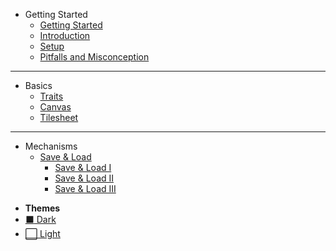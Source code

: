 * Getting Started
    * [Getting Started](docs/Getting_Started/Getting_Started.md "Getting Started!")
    * [Introduction](docs/Getting_Started/Introduction.md "Introduction")
    * [Setup](docs/Getting_Started/Setup.md "Setup")
    * [Pitfalls and Misconception](docs/Getting_Started/Pitfalls_Misconception.md "Pitfalls and Misconception")
    
---

* Basics
  * [Traits](docs/Basics/Trait.md "Traits")
  * [Canvas](docs/Basics/Canvas.md "Canvas")
  * [Tilesheet](docs/Basics/Tilesheet.md "Tilesheet")

---

* Mechanisms
    * [Save & Load](docs/Save_Load_Mechanism/Save_Load_Mechanism.md "Intro to Save/Load Mechanism")
        * [Save & Load I](docs/Save_Load_Mechanism/Save_Load_1.md "Save/Load Mechanism I")
        * [Save & Load II](docs/Save_Load_Mechanism/Save_Load_2.md "Save/Load Mechanism II")
        * [Save & Load III](docs/Save_Load_Mechanism/Save_Load_3.md "Save/Load Mechanism III")

- **Themes**
- <a href="#" data-link-title="dark"> :black_large_square: Dark</a>
- <a href="#" data-link-title="light"> :white_large_square: Light</a>